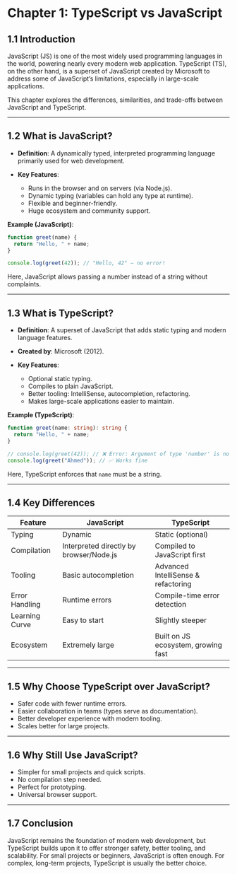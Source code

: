 # Chapter 1: TypeScript vs JavaScript

## 1.1 Introduction

JavaScript (JS) is one of the most widely used programming languages in the world, powering nearly every modern web application. TypeScript (TS), on the other hand, is a superset of JavaScript created by Microsoft to address some of JavaScript’s limitations, especially in large-scale applications.

This chapter explores the differences, similarities, and trade-offs between JavaScript and TypeScript.

---

## 1.2 What is JavaScript?

* **Definition**: A dynamically typed, interpreted programming language primarily used for web development.
* **Key Features**:

  * Runs in the browser and on servers (via Node.js).
  * Dynamic typing (variables can hold any type at runtime).
  * Flexible and beginner-friendly.
  * Huge ecosystem and community support.

**Example (JavaScript)**:

```js
function greet(name) {
  return "Hello, " + name;
}

console.log(greet(42)); // "Hello, 42" – no error!
```

Here, JavaScript allows passing a number instead of a string without complaints.

---

## 1.3 What is TypeScript?

* **Definition**: A superset of JavaScript that adds static typing and modern language features.
* **Created by**: Microsoft (2012).
* **Key Features**:

  * Optional static typing.
  * Compiles to plain JavaScript.
  * Better tooling: IntelliSense, autocompletion, refactoring.
  * Makes large-scale applications easier to maintain.

**Example (TypeScript)**:

```ts
function greet(name: string): string {
  return "Hello, " + name;
}

// console.log(greet(42)); // ❌ Error: Argument of type 'number' is not assignable to parameter of type 'string'.
console.log(greet("Ahmed")); // ✅ Works fine
```

Here, TypeScript enforces that `name` must be a string.

---

## 1.4 Key Differences

| Feature        | JavaScript                              | TypeScript                          |
| -------------- | --------------------------------------- | ----------------------------------- |
| Typing         | Dynamic                                 | Static (optional)                   |
| Compilation    | Interpreted directly by browser/Node.js | Compiled to JavaScript first        |
| Tooling        | Basic autocompletion                    | Advanced IntelliSense & refactoring |
| Error Handling | Runtime errors                          | Compile-time error detection        |
| Learning Curve | Easy to start                           | Slightly steeper                    |
| Ecosystem      | Extremely large                         | Built on JS ecosystem, growing fast |

---

## 1.5 Why Choose TypeScript over JavaScript?

* Safer code with fewer runtime errors.
* Easier collaboration in teams (types serve as documentation).
* Better developer experience with modern tooling.
* Scales better for large projects.

---

## 1.6 Why Still Use JavaScript?

* Simpler for small projects and quick scripts.
* No compilation step needed.
* Perfect for prototyping.
* Universal browser support.

---

## 1.7 Conclusion

JavaScript remains the foundation of modern web development, but TypeScript builds upon it to offer stronger safety, better tooling, and scalability. For small projects or beginners, JavaScript is often enough. For complex, long-term projects, TypeScript is usually the better choice.
